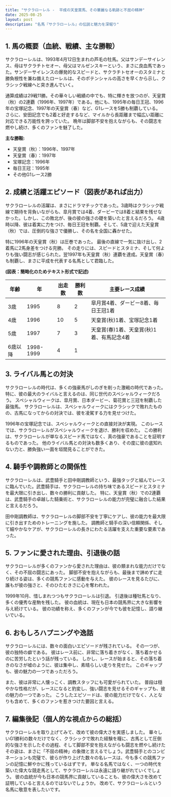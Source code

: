 ```yaml
---
title: "サクラローレル -  平成の天皇賞馬、その華麗なる軌跡と不屈の精神"
date: 2025-08-25
layout: post
description: "名馬『サクラローレル』の伝説と魅力を深堀り"
---
```


## 1. 馬の概要（血統、戦績、主な勝鞍）

サクラローレルは、1993年4月12日生まれの芦毛の牡馬。父はサンデーサイレンス、母はサクラチトセオー、母父はマルゼンスキーという、まさに良血馬であった。サンデーサイレンスの爆発的なスピードと、サクラチトセオーのスタミナと勝負根性を兼ね備えたローレルは、そのポテンシャルの高さを早くから示し、クラシック戦線へと突き進んでいく。

通算成績は29戦11勝。その華々しい戦績の中でも、特に輝きを放つのが、天皇賞（秋）の2連覇（1996年、1997年）である。他にも、1995年の毎日王冠、1996年の宝塚記念、1997年の天皇賞（春）など、G1レースを5勝も制覇している。  さらに、安田記念でも2着と好走するなど、マイルから長距離まで幅広い距離に対応できる万能性を誇っていた。  晩年は脚部不安を抱えながらも、その闘志を燃やし続け、多くのファンを魅了した。

**主な勝鞍:**

* 天皇賞（秋）：1996年、1997年
* 天皇賞（春）：1997年
* 宝塚記念：1996年
* 毎日王冠：1995年
* その他G1レース2勝


## 2. 成績と活躍エピソード（図表があれば出力）

サクラローレルの活躍は、まさにドラマチックであった。3歳時はクラシック戦線で期待を背負いながらも、皐月賞では4着、ダービーでは8着と結果を残せなかった。しかし、この敗北が、後の彼の強さの礎を築いたと言えるだろう。  4歳時以降、彼は着実に力をつけ、毎日王冠を制覇。そして、5歳で迎えた天皇賞（秋）では、圧倒的な強さで優勝し、その名を全国に轟かせた。

特に1996年の天皇賞（秋）は圧巻であった。  最後の直線で一気に抜け出し、2着馬に2馬身差をつける完勝。  その走りには、スピードとスタミナ、そして何よりも強い闘志が感じられた。翌1997年も天皇賞（秋）連覇を達成。天皇賞（春）も制覇し、まさに平成を代表する名馬として君臨した。

**(図表：簡略化のためテキスト形式で記述)**

| 年齢 | 年 | 出走数 | 勝利数 | 主要レース成績 |
|---|---|---|---|---|
| 3歳 | 1995 | 8 | 2 | 皐月賞4着、ダービー8着、毎日王冠1着 |
| 4歳 | 1996 | 10 | 5 | 天皇賞(秋)1着、宝塚記念1着 |
| 5歳 | 1997 | 7 | 3 | 天皇賞(春)1着、天皇賞(秋)1着、有馬記念4着 |
| 6歳以降 | 1998-1999 | 4 | 1 |  |


## 3. ライバル馬との対決

サクラローレルの時代は、多くの強豪馬がしのぎを削った激戦の時代であった。  特に、彼の最大のライバルと言えるのは、同じ世代のスペシャルウィークだろう。  スペシャルウィークは、皐月賞、日本ダービー、菊花賞と三冠を制覇した最強馬。  サクラローレルは、スペシャルウィークにはクラシックで敗れたものの、古馬になってからの対決では、彼を凌駕する力を見せつけた。

1996年の宝塚記念では、スペシャルウィークとの直接対決が実現。  このレースでは、サクラローレルがスペシャルウィークを退け、勝利を収めた。  この勝利は、サクラローレルが単なるスピード馬ではなく、真の強豪であることを証明するものであった。  他のライバル馬との対決も数多くあり、その度に彼の底知れない力と、勝負強い一面を垣間見ることができた。


## 4. 騎手や調教師との関係性

サクラローレルは、武豊騎手と田中剛調教師という、最強タッグと組んでレースに臨んでいた。武豊騎手は、サクラローレルの持ち味であるスピードとスタミナを最大限に引き出し、数々の勝利に貢献した。  特に、天皇賞（秋）での2連覇は、武豊騎手の卓越した騎乗術と、サクラローレルの能力が完璧に融合した結果と言えるだろう。

田中剛調教師は、サクラローレルの脚部不安を丁寧にケアし、彼の能力を最大限に引き出すためのトレーニングを施した。  調教師と騎手の深い信頼関係、そして細やかなケアが、サクラローレルの長きにわたる活躍を支えた重要な要素であった。


## 5. ファンに愛された理由、引退後の話

サクラローレルが多くのファンから愛された理由は、彼の類まれな能力だけでなく、その不屈の闘志にあった。  脚部不安を抱えながらも、最後まで諦めずに走り続ける姿は、多くの競馬ファンに感動を与えた。  彼のレースを見るたびに、誰もが彼の強さと、そのひたむきさに心を奪われた。

1999年10月、惜しまれつつもサクラローレルは引退。  引退後は種牡馬となり、多くの優秀な産駒を残した。  彼の血統は、現在も日本の競馬界に大きな影響を与え続けている。  彼の功績を称え、多くのファンが今でも彼を記憶し、語り継いでいる。


## 6. おもしろハプニングや逸話

サクラローレルには、数々の面白いエピソードが残されている。  その一つが、彼の独特の癖である。  彼はレース前に、非常に落ち着きがなく、落ち着かせるのに苦労したという話が残っている。  しかし、レースが始まると、その落ち着きのなさが嘘のように、彼は集中し、素晴らしい走りを見せた。  このギャップも、彼の魅力の一つであっただろう。

また、彼は非常に人懐っこく、調教スタッフにも可愛がられていた。  普段は穏やかな性格だが、レースになると豹変し、強い闘志を見せるそのギャップも、彼の魅力の一つであった。  こうしたエピソードは、彼の能力だけでなく、人となりも含めて、多くのファンを惹きつけた要因と言える。


## 7. 編集後記（個人的な視点からの総括）

サクラローレルを取り上げてみて、改めて彼の偉大さを実感しました。  華々しいG1勝利の数々だけでなく、クラシックで敗れた経験を糧に、古馬として圧倒的な強さを示したその過程、そして脚部不安を抱えながらも闘志を燃やし続けたその姿は、まさに「不屈の精神」の象徴と言えるでしょう。武豊騎手とのコンビネーションも完璧で、彼らが作り上げた数々の名レースは、今も多くの競馬ファンの記憶に鮮やかに残っているはずです。  単なる名馬ではなく、一つの時代を築いた偉大な競走馬として、サクラローレルは永遠に語り継がれていくでしょう。  彼の血統が今も日本の競馬界に貢献していることも、彼の偉大さを改めて証明していると言えるのではないでしょうか。  改めて、サクラローレルという名馬に敬意を表したいです。

